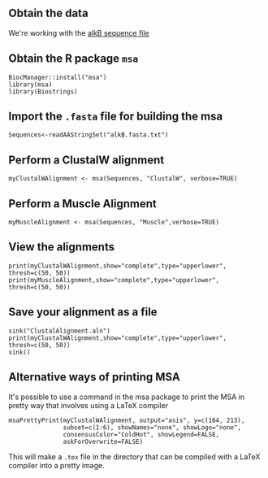 ## Obtain the data
We're working with the [alkB sequence file](https://raw.githubusercontent.com/stechtmann/BL2700/master/data/alkB.txt)

## Obtain the R package `msa`

```{R}
BiocManager::install("msa")
library(msa)
library(Biostrings)
```

## Import the `.fasta` file for building the msa

```{R}
Sequences<-readAAStringSet("alkB.fasta.txt")
```

## Perform a ClustalW alignment

```{R}
myClustalWAlignment <- msa(Sequences, "ClustalW", verbose=TRUE)
```

## Perform a Muscle Alignment

```{R}
myMuscleAlignment <- msa(Sequences, "Muscle",verbose=TRUE)
```

## View the alignments

```{R}
print(myClustalWAlignment,show="complete",type="upperlower", thresh=c(50, 50))
print(myMuscleAlignment,show="complete",type="upperlower", thresh=c(50, 50))
```

## Save your alignment as a file
```{BASH}
sink("ClustalAlignment.aln")
print(myClustalWAlignment,show="complete",type="upperlower", thresh=c(50, 50))
sink()
```


## Alternative ways of printing MSA
It's possible to use a command in the msa package to print the MSA in pretty way that involves using a LaTeX compiler

```{R}
msaPrettyPrint(myClustalWAlignment, output="asis", y=c(164, 213),
               subset=c(1:6), showNames="none", showLogo="none",
               consensusColor="ColdHot", showLegend=FALSE,
               askForOverwrite=FALSE)
```
This will make a `.tex` file in the directory that can be compiled with a LaTeX compiler into a pretty image.
